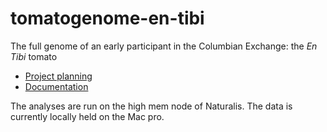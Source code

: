 # tomatogenome-en-tibi

The full genome of an early participant in the Columbian Exchange: the _En Tibi_ tomato

- [Project planning](https://github.com/naturalis/tomatogenome-en-tibi/issues/1)
- [Documentation](doc) 

The analyses are run on the high mem node of Naturalis.
The data is currently locally held on the Mac pro.